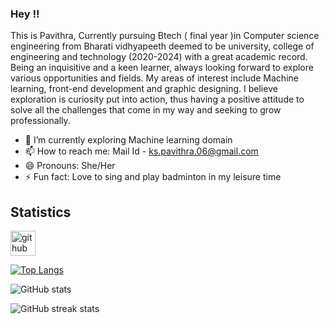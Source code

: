 ### Hey !!

This is Pavithra, Currently pursuing Btech ( final year )in Computer science engineering from Bharati vidhyapeeth deemed to be university, college of engineering and technology (2020-2024) with a great academic record.
Being an inquisitive and a keen learner, always looking forward to explore various opportunities and fields.
My areas of interest include Machine learning, front-end development and graphic designing.
I believe exploration is curiosity put into action, thus having a positive attitude to solve all the challenges that come in my way and seeking to grow professionally.


- 🌱 I’m currently exploring Machine learning domain
- 📫 How to reach me: Mail Id - ks.pavithra.06@gmail.com
- 😄 Pronouns: She/Her
- ⚡ Fun fact: Love to sing and play badminton in my leisure time

## Statistics

[<img src='https://cdn.jsdelivr.net/npm/simple-icons@3.0.1/icons/github.svg' alt='github' height='40'>](https://github.com/Pavithra-ks-06)  

[![Top Langs](https://github-readme-stats.vercel.app/api/top-langs/?username=Pavithra-ks-06)](https://github.com/anuraghazra/github-readme-stats)

![GitHub stats](https://github-readme-stats.vercel.app/api?username=Pavithra-ks-06&show_icons=true&count_private=true)  

![GitHub streak stats](https://github-readme-streak-stats.herokuapp.com/?user=Pavithra-ks-06)  

